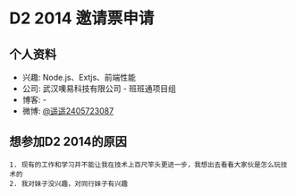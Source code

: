 # D2 2014 邀请票申请
	
## 个人资料
  - 兴趣: Node.js、Extjs、前端性能
  - 公司: 武汉噢易科技有限公司 - 班班通项目组
  - 博客: -
  - 微博: [@遥遥2405723087](http://weibo.com/u/2405723087)
	
## 想参加D2 2014的原因
	1. 现有的工作和学习并不能让我在技术上百尺竿头更进一步，我想出去看看大家伙是怎么玩技术的
	2. 我对妹子没兴趣，对同行妹子有兴趣
